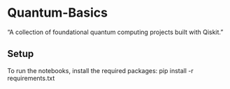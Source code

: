 # Quantum-Basics
“A collection of foundational quantum computing projects built with Qiskit.”
## Setup
To run the notebooks, install the required packages:
pip install -r requirements.txt
